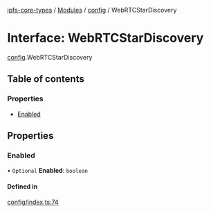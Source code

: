 [ipfs-core-types](../README.md) / [Modules](../modules.md) / [config](../modules/config.md) / WebRTCStarDiscovery

# Interface: WebRTCStarDiscovery

[config](../modules/config.md).WebRTCStarDiscovery

## Table of contents

### Properties

- [Enabled](config.WebRTCStarDiscovery.md#enabled)

## Properties

### Enabled

• `Optional` **Enabled**: `boolean`

#### Defined in

[config/index.ts:74](https://github.com/ipfs/js-ipfs/blob/1655368d/packages/ipfs-core-types/src/config/index.ts#L74)

